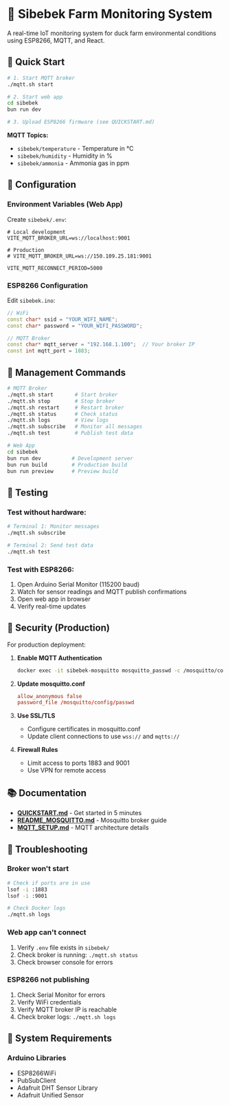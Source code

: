 # 🦆 Sibebek Farm Monitoring System

A real-time IoT monitoring system for duck farm environmental conditions using ESP8266, MQTT, and React.

## 🚀 Quick Start

```bash
# 1. Start MQTT broker
./mqtt.sh start

# 2. Start web app
cd sibebek
bun run dev

# 3. Upload ESP8266 firmware (see QUICKSTART.md)
```

**MQTT Topics:**
- `sibebek/temperature` - Temperature in °C
- `sibebek/humidity` - Humidity in %
- `sibebek/ammonia` - Ammonia gas in ppm

## 🔧 Configuration

### Environment Variables (Web App)

Create `sibebek/.env`:

```env
# Local development
VITE_MQTT_BROKER_URL=ws://localhost:9001

# Production
# VITE_MQTT_BROKER_URL=ws://150.109.25.181:9001

VITE_MQTT_RECONNECT_PERIOD=5000
```

### ESP8266 Configuration

Edit `sibebek.ino`:

```cpp
// WiFi
const char* ssid = "YOUR_WIFI_NAME";
const char* password = "YOUR_WIFI_PASSWORD";

// MQTT Broker
const char* mqtt_server = "192.168.1.100";  // Your broker IP
const int mqtt_port = 1883;
```

## 📱 Management Commands

```bash
# MQTT Broker
./mqtt.sh start       # Start broker
./mqtt.sh stop        # Stop broker
./mqtt.sh restart     # Restart broker
./mqtt.sh status      # Check status
./mqtt.sh logs        # View logs
./mqtt.sh subscribe   # Monitor all messages
./mqtt.sh test        # Publish test data

# Web App
cd sibebek
bun run dev          # Development server
bun run build        # Production build
bun run preview      # Preview build
```

## 🧪 Testing

### Test without hardware:

```bash
# Terminal 1: Monitor messages
./mqtt.sh subscribe

# Terminal 2: Send test data
./mqtt.sh test
```

### Test with ESP8266:

1. Open Arduino Serial Monitor (115200 baud)
2. Watch for sensor readings and MQTT publish confirmations
3. Open web app in browser
4. Verify real-time updates

## 🔐 Security (Production)

For production deployment:

1. **Enable MQTT Authentication**
   ```bash
   docker exec -it sibebek-mosquitto mosquitto_passwd -c /mosquitto/config/passwd admin
   ```

2. **Update mosquitto.conf**
   ```conf
   allow_anonymous false
   password_file /mosquitto/config/passwd
   ```

3. **Use SSL/TLS**
   - Configure certificates in mosquitto.conf
   - Update client connections to use `wss://` and `mqtts://`

4. **Firewall Rules**
   - Limit access to ports 1883 and 9001
   - Use VPN for remote access

## 📚 Documentation

- **[QUICKSTART.md](./QUICKSTART.md)** - Get started in 5 minutes
- **[README_MOSQUITTO.md](./README_MOSQUITTO.md)** - Mosquitto broker guide
- **[MQTT_SETUP.md](./MQTT_SETUP.md)** - MQTT architecture details

## 🐛 Troubleshooting

### Broker won't start
```bash
# Check if ports are in use
lsof -i :1883
lsof -i :9001

# Check Docker logs
./mqtt.sh logs
```

### Web app can't connect
1. Verify `.env` file exists in `sibebek/`
2. Check broker is running: `./mqtt.sh status`
3. Check browser console for errors

### ESP8266 not publishing
1. Check Serial Monitor for errors
2. Verify WiFi credentials
3. Verify MQTT broker IP is reachable
4. Check broker logs: `./mqtt.sh logs`

## 🔄 System Requirements

### Arduino Libraries
- ESP8266WiFi
- PubSubClient
- Adafruit DHT Sensor Library
- Adafruit Unified Sensor
